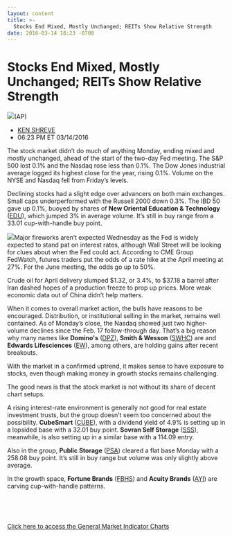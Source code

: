 ```yaml
---
layout: content
title: >-
  Stocks End Mixed, Mostly Unchanged; REITs Show Relative Strength
date: 2016-03-14 18:23 -0700
---
```



Stocks End Mixed, Mostly Unchanged; REITs Show Relative Strength
=================================================================


![](https://www.investors.com/wp-content/uploads/2016/03/BigPic_031416_ap.jpg)(AP)



* [KEN SHREVE](https://www.investors.com/author/shrevek/ "Posts by KEN SHREVE")
* 06:23 PM ET 03/14/2016




The stock market didn’t do much of anything Monday, ending mixed and mostly unchanged, ahead of the start of the two-day Fed meeting. The S&P 500 lost 0.1% and the Nasdaq rose less than 0.1%. The Dow Jones industrial average logged its highest close for the year, rising 0.1%. Volume on the NYSE and Nasdaq fell from Friday’s levels.


Declining stocks had a slight edge over advancers on both main exchanges. Small caps underperformed with the Russell 2000 down 0.3%. The IBD 50 gave up 0.1%, buoyed by shares of **New Oriental Education & Technology** ([EDU](https://research.investors.com/quote.aspx?symbol=EDU)), which jumped 3% in average volume. It’s still in buy range from a 33.01 cup-with-handle buy point.


![](https://www.investors.com/wp-content/uploads/2016/03/MP031116-2-180x300.jpg)Major fireworks aren’t expected Wednesday as the Fed is widely expected to stand pat on interest rates, although Wall Street will be looking for clues about when the Fed could act. According to CME Group FedWatch, futures traders put the odds of a rate hike at the April meeting at 27%. For the June meeting, the odds go up to 50%.


Crude oil for April delivery slumped $1.32, or 3.4%, to $37.18 a barrel after Iran dashed hopes of a production freeze to prop up prices. More weak economic data out of China didn’t help matters.


When it comes to overall market action, the bulls have reasons to be encouraged. Distribution, or institutional selling in the market, remains well contained. As of Monday’s close, the Nasdaq showed just two higher-volume declines since the Feb. 17 follow-through day. That’s a big reason why many names like **Domino's** ([DPZ](https://research.investors.com/quote.aspx?symbol=DPZ)), **Smith & Wesson** ([SWHC](https://research.investors.com/quote.aspx?symbol=SWHC)) are and **Edwards Lifesciences** ([EW](https://research.investors.com/quote.aspx?symbol=EW)), among others, are holding gains after recent breakouts.


With the market in a confirmed uptrend, it makes sense to have exposure to stocks, even though making money in growth stocks remains challenging.


The good news is that the stock market is not without its share of decent chart setups.


A rising interest-rate environment is generally not good for real estate investment trusts, but the group doesn’t seem too concerned about the possibility. **CubeSmart** ([CUBE](https://research.investors.com/quote.aspx?symbol=CUBE)), with a dividend yield of 4.9% is setting up in a lopsided base with a 32.01 buy point. **Sovran Self Storage** ([SSS](https://research.investors.com/quote.aspx?symbol=SSS)), meanwhile, is also setting up in a similar base with a 114.09 entry.


Also in the group, **Public Storage** ([PSA](https://research.investors.com/quote.aspx?symbol=PSA)) cleared a flat base Monday with a 258.08 buy point. It’s still in buy range but volume was only slightly above average.


In the growth space, **Fortune Brands** ([FBHS](https://research.investors.com/quote.aspx?symbol=FBHS)) and **Acuity Brands** ([AYI](https://research.investors.com/quote.aspx?symbol=AYI)) are carving cup-with-handle patterns.


 


 


[Click here to access the General Market Indicator Charts](https://www.investors.com/wp-content/uploads/2016/03/GMI_031516.pdf)




